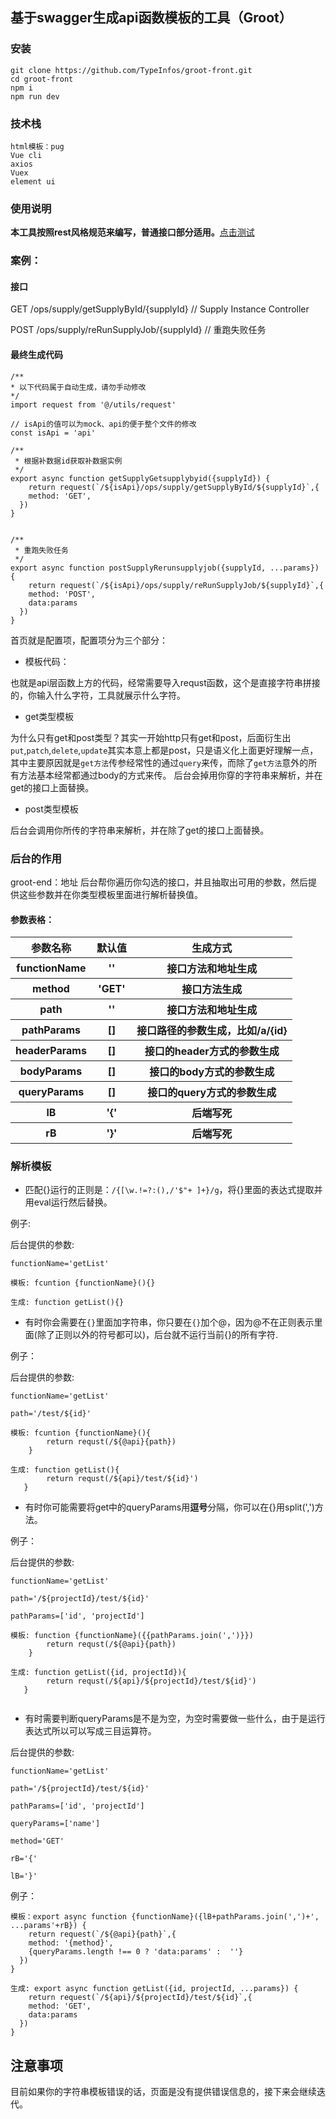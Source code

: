 ## 基于swagger生成api函数模板的工具（Groot）

### 安装

```
git clone https://github.com/TypeInfos/groot-front.git
cd groot-front
npm i
npm run dev
```
### 技术栈

```
html模板：pug
Vue cli
axios
Vuex
element ui
```

### 使用说明
**本工具按照rest风格规范来编写，普通接口部分适用。**[点击测试](http://45.77.87.244:8080/)

### 案例：

#### 接口
GET /ops/supply/getSupplyById/{supplyId} // Supply Instance Controller

POST /ops/supply/reRunSupplyJob/{supplyId} // 重跑失败任务


#### 最终生成代码

```
/**
* 以下代码属于自动生成，请勿手动修改
*/
import request from '@/utils/request'

// isApi的值可以为mock、api的便于整个文件的修改
const isApi = 'api'

/**
 * 根据补数据id获取补数据实例
 */
export async function getSupplyGetsupplybyid({supplyId}) {
    return request(`/${isApi}/ops/supply/getSupplyById/${supplyId}`,{
    method: 'GET',
  })
}


/**
 * 重跑失败任务
 */
export async function postSupplyRerunsupplyjob({supplyId, ...params}) {
    return request(`/${isApi}/ops/supply/reRunSupplyJob/${supplyId}`,{
    method: 'POST',
    data:params
  })
}

```

首页就是配置项，配置项分为三个部分：

* 模板代码：

也就是api层函数上方的代码，经常需要导入requst函数，这个是直接字符串拼接的，你输入什么字符，工具就展示什么字符。

* get类型模板

为什么只有get和post类型？其实一开始http只有get和post，后面衍生出`put`,`patch`,`delete`,`update`其实本意上都是post，只是语义化上面更好理解一点，其中主要原因就是`get方法`传参经常性的通过`query`来传，而除了`get方法`意外的所有方法基本经常都通过body的方式来传。
后台会掉用你穿的字符串来解析，并在get的接口上面替换。

* post类型模板

后台会调用你所传的字符串来解析，并在除了get的接口上面替换。

### 后台的作用

groot-end：地址
后台帮你遍历你勾选的接口，并且抽取出可用的参数，然后提供这些参数并在你类型模板里面进行解析替换值。
#### 参数表格：
<table>
        <tr>
            <th>参数名称</th>
            <th>默认值</th>
            <th>生成方式</th>
        </tr>
        <tr>
            <th>functionName </th>
            <th>''</th>
            <th>接口方法和地址生成</th>
        </tr>
         <tr>
            <th>method</th>
            <th>'GET'</th>
            <th>接口方法生成</th>
        </tr>
        <tr>
            <th>path</th>
            <th>''</th>
            <th>接口方法和地址生成</th>
        </tr>
        <tr>
            <th> pathParams </th>
            <th>[]</th>
            <th>接口路径的参数生成，比如/a/{id}</th>
        </tr>
         <tr>
            <th> headerParams </th>
            <th>[]</th>
            <th>接口的header方式的参数生成</th>
        </tr>
         <tr>
            <th> bodyParams </th>
            <th>[]</th>
            <th>接口的body方式的参数生成</th>
        </tr>
         <tr>
            <th>queryParams</th>
            <th>[]</th>
            <th>接口的query方式的参数生成</th>
        </tr>
          <tr>
            <th>lB</th>
            <th>'{'</th>
            <th>后端写死</th>
        </tr>
        <tr>
            <th>rB</th>
            <th>'}'</th>
            <th>后端写死</th>
        </tr>
    </table>

### 解析模板

* 匹配{}运行的正则是：`/{[\w.!=?:(),/'$"+ ]+}/g`，将{}里面的表达式提取并用eval运行然后替换。

例子:

后台提供的参数:

`functionName='getList'`

```
模板: fcuntion {functionName}(){}

生成: function getList(){}
```
* 有时你会需要在`{}`里面加字符串，你只要在`{}`加个@，因为@不在正则表示里面(除了正则以外的符号都可以)，后台就不运行当前{}的所有字符.

例子：

后台提供的参数:

`functionName='getList'`

`path='/test/${id}'`

```
模板: fcuntion {functionName}(){
		return requst(/${@api}{path})
	}

生成: function getList(){
		return requst(/${api}/test/${id}')
   }
```

* 有时你可能需要将get中的queryParams用**逗号**分隔，你可以在{}用split(',')方法。

例子：

后台提供的参数:

`functionName='getList'`

`path='/${projectId}/test/${id}'`

`pathParams=['id', 'projectId']`

```
模板: function {functionName}({{pathParams.join(',')}})
		return requst(/${@api}{path})
	}

生成: function getList({id, projectId}){
		return requst(/${api}/${projectId}/test/${id}')
   }
   
```

* 有时需要判断queryParams是不是为空，为空时需要做一些什么，由于是运行表达式所以可以写成三目运算符。

后台提供的参数:

`functionName='getList'`

`path='/${projectId}/test/${id}'`

`pathParams=['id', 'projectId']`

`queryParams=['name']`

`method='GET'`

`rB='{'`

`lB='}'`

例子：

```
模板：export async function {functionName}({lB+pathParams.join(',')+', ...params'+rB}) {
    return request(`/${@api}{path}`,{
    method: '{method}',
    {queryParams.length !== 0 ? 'data:params' :  ''}
  })
}

生成: export async function getList({id, projectId, ...params}) {
    return request(`/${api}/${projectId}/test/${id}`,{
    method: 'GET',
    data:params
  })
}

```

## 注意事项

目前如果你的字符串模板错误的话，页面是没有提供错误信息的，接下来会继续迭代。

